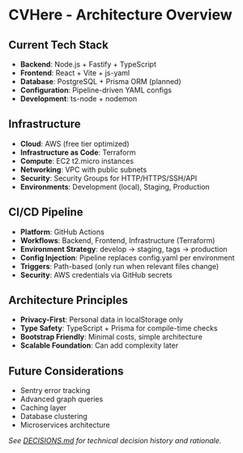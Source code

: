 # CVHere - Architecture Overview

## Current Tech Stack
- **Backend**: Node.js + Fastify + TypeScript
- **Frontend**: React + Vite + js-yaml
- **Database**: PostgreSQL + Prisma ORM (planned)
- **Configuration**: Pipeline-driven YAML configs
- **Development**: ts-node + nodemon

## Infrastructure
- **Cloud**: AWS (free tier optimized)
- **Infrastructure as Code**: Terraform
- **Compute**: EC2 t2.micro instances
- **Networking**: VPC with public subnets
- **Security**: Security Groups for HTTP/HTTPS/SSH/API
- **Environments**: Development (local), Staging, Production

## CI/CD Pipeline
- **Platform**: GitHub Actions
- **Workflows**: Backend, Frontend, Infrastructure (Terraform)
- **Environment Strategy**: develop → staging, tags → production
- **Config Injection**: Pipeline replaces config.yaml per environment
- **Triggers**: Path-based (only run when relevant files change)
- **Security**: AWS credentials via GitHub secrets

## Architecture Principles
- **Privacy-First**: Personal data in localStorage only
- **Type Safety**: TypeScript + Prisma for compile-time checks
- **Bootstrap Friendly**: Minimal costs, simple architecture
- **Scalable Foundation**: Can add complexity later

## Future Considerations
- Sentry error tracking
- Advanced graph queries
- Caching layer
- Database clustering
- Microservices architecture

*See [DECISIONS.md](DECISIONS.md) for technical decision history and rationale.*